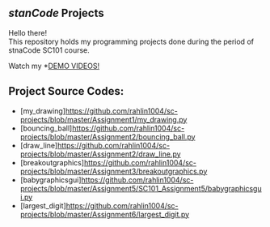 ## *stanCode* Projects
Hello there!\
This repository holds my programming projects done during the period of stnaCode SC101 course.

Watch my *[DEMO VIDEOS!](https://drive.google.com/drive/folders/1Gi3bn9qPW_gR0ISyGzVPLd5Bztdvd7rF?fbclid=IwAR36BW3v_bHn-Idsh-0_ROSWLwrXOzoervZId25OOzH2LX4b6FCGDfULdDg)

## Project Source Codes:
* [my_drawing]https://github.com/rahlin1004/sc-projects/blob/master/Assignment1/my_drawing.py
* [bouncing_ball]https://github.com/rahlin1004/sc-projects/blob/master/Assignment2/bouncing_ball.py
* [draw_line]https://github.com/rahlin1004/sc-projects/blob/master/Assignment2/draw_line.py
* [breakoutgraphics]https://github.com/rahlin1004/sc-projects/blob/master/Assignment3/breakoutgraphics.py
* [babygraphicsgui]https://github.com/rahlin1004/sc-projects/blob/master/Assignment5/SC101_Assignment5/babygraphicsgui.py
* [largest_digit]https://github.com/rahlin1004/sc-projects/blob/master/Assignment6/largest_digit.py
